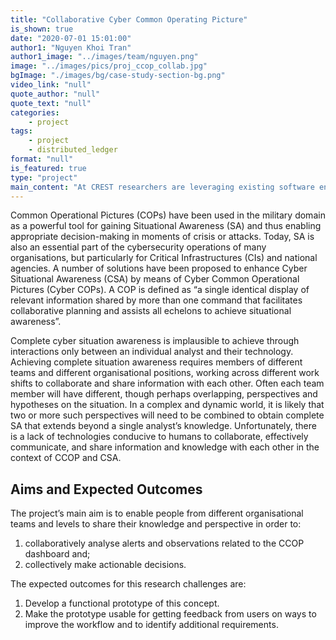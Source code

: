 ```yaml
---
title: "Collaborative Cyber Common Operating Picture"
is_shown: true
date: "2020-07-01 15:01:00"
author1: "Nguyen Khoi Tran"
author1_image: "../images/team/nguyen.png"
image: "../images/pics/proj_ccop_collab.jpg"
bgImage: "./images/bg/case-study-section-bg.png"
video_link: "null"
quote_author: "null"
quote_text: "null"
categories: 
    - project
tags: 
    - project
    - distributed_ledger
format: "null"
is_featured: true
type: "project"
main_content: "At CREST researchers are leveraging existing software engineering, analytical reasoning, natural language processing and machine learning tools and techniques to develop a secure and integrated platform. Our aim is to help build a secure and integrated platform that is easy to use and evolve with the changing threat landscape and increase the operation efficiency of the cybersecurity team."
---
```


Common Operational Pictures (COPs) have been used in the military domain as a powerful tool for gaining Situational Awareness (SA) and thus enabling appropriate decision-making in moments of crisis or attacks. Today, SA is also an essential part of the cybersecurity operations of many organisations, but particularly for Critical Infrastructures (CIs) and national agencies. A number of solutions have been proposed to enhance Cyber Situational Awareness (CSA) by means of Cyber Common Operational Pictures (Cyber COPs). A COP is defined as “a single identical display of relevant information shared by more than one command that facilitates collaborative planning and assists all echelons to achieve situational awareness”.

Complete cyber situation awareness is implausible to achieve through interactions only between an individual analyst and their technology. Achieving complete situation awareness requires members of different teams and different organisational positions, working across different work shifts to collaborate and share information with each other. Often each team member will have different, though perhaps overlapping, perspectives and hypotheses on the situation. In a complex and dynamic world, it is likely that two or more such perspectives will need to be combined to obtain complete SA that extends beyond a single analyst’s knowledge. Unfortunately, there is a lack of technologies conducive to humans to collaborate, effectively communicate, and share information and knowledge with each other in the context of CCOP and CSA.

## Aims and Expected Outcomes

The project’s main aim is to enable people from different organisational teams and levels to share their knowledge and perspective in order to:
1. collaboratively analyse alerts and observations related to the CCOP dashboard and;
2. collectively make actionable decisions.

The expected outcomes for this research challenges are:
1. Develop a functional prototype of this concept.
2. Make the prototype usable for getting feedback from users on ways to improve the workflow and to identify additional requirements.